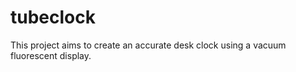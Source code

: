 tubeclock
=========

This project aims to create an accurate desk clock using a vacuum fluorescent display.
